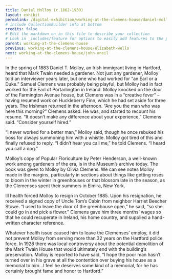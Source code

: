 ```yaml
---
title: Daniel Molloy (c.1862-1930)
layout: exhibit
permalink: /digital-exhibition/working-at-the-clemens-house/daniel-molloy.html
# include CollectionBuilder info at bottom
credits: false
# Edit the markdown on in this file to describe your collection
# Look in _includes/feature for options to easily add features to the page
parent: working-at-the-clemens-house
previous: working-at-the-clemens-house/elizabeth-wells
next: working-at-the-clemens-house/john-oneil
---
```



In the spring of 1883 Daniel T. Molloy, an Irish immigrant living in Hartford, heard that Mark Twain needed a gardener. Not just any gardener, Molloy told an interviewer years later, but one who had worked for “an Earl or a Duke.” Samuel Clemens was probably being playful, but Molloy had in fact worked for the Earl of Portarlington in Ireland. Molloy knocked on the door of the Farmington Avenue house, but Clemens was in a “creative fever” – having resumed work on Huckleberry Finn, which he had set aside for three years. The Irishman returned in the afternoon. “Are you the man who was here this morning?” Clemens asked. He was, and started to recount his resume. “It doesn’t make any difference about your experience,” Clemens said. “Consider yourself hired.”

“I never worked for a better man,” Molloy said, though he once rebuked his boss for always summoning him with a whistle. Molloy got tired of this and finally refused to reply. “I didn’t hear you call me,” he told Clemens. “I heard you call a dog.”

Molloy’s copy of Popular Floriculture by Peter Henderson, a well-known work among gardeners of the era, is in the Museum’s archive today. The book was given to Molloy by Olivia Clemens. We can see notes Molloy made in the margins, particularly in sections about things like getting roses to bloom in the winter in greenhouses or that blossom late in the season, as the Clemenses spent their summers in Elmira, New York.

Ill health forced Molloy to resign in October 1885. Upon his resignation, he received a signed copy of Uncle Tom’s Cabin from neighbor Harriet Beecher Stowe. “I used to leave the door of the greenhouse open,” he said, “so she could go in and pick a flower.” Clemens gave him three months’ wages so that he could recuperate in Ireland, his home country, and supplied a hand-written character reference. 

Whatever health issue caused him to leave the Clemenses’ employ, it did not prevent Molloy from serving more than 32 years on the Hartford police force. In 1928 there was local controversy about the potential demolition of the Mark Twain House that would ultimately end with the building’s preservation. Molloy is reported to have said, “I hope the poor man hasn’t turned over in his grave at all the contention over buying his house as a memorial to him…I feel he deserves some kind of a memorial, for he has certainly brought fame and honor to Hartford.” 
